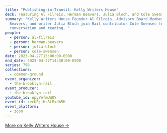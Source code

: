 ```yaml
---
title: "Publishing-in-Transit: Kelly Writers House"
deck: Featuring Al Filreis, Herman Beavers, Julia Bloch, and Cole Swensen
summary: "Kelly Writers House Founder Al Filreis, Advisory Board Member Herman
  Beavers, and writer Julia Bloch join Rail contributor Cole Swensen for a
  conversation and reading. "
people:
  - person: al-filreis
  - person: herman-beavers
  - person: julia-bloch
  - person: cole-swensen
date: 2023-04-27T13:00:00-0500
end_date: 2023-04-27T14:30:00-0500
series: 798
collections:
  - common-ground
event_organizer:
  - the-brooklyn-rail
event_producer:
  - the-brooklyn-rail
youtube_id: npyYefmUWOY
event_id: recUPjjhs8LMxdb5M
event_platform:
  - zoom
---
```

[M﻿ore on Kelly Writers House →](https://writing.upenn.edu/wh/)